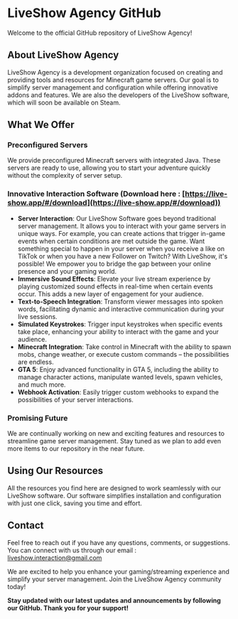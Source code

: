 # LiveShow Agency GitHub

Welcome to the official GitHub repository of LiveShow Agency!

## About LiveShow Agency

LiveShow Agency is a development organization focused on creating and providing tools and resources for Minecraft game servers. Our goal is to simplify server management and configuration while offering innovative addons and features. We are also the developers of the LiveShow software, which will soon be available on Steam.

## What We Offer

### Preconfigured Servers

We provide preconfigured Minecraft servers with integrated Java. These servers are ready to use, allowing you to start your adventure quickly without the complexity of server setup.

### Innovative Interaction Software (Download here : [https://live-show.app/#/download](https://live-show.app/#/download))

- **Server Interaction**: Our LiveShow Software goes beyond traditional server management. It allows you to interact with your game servers in unique ways. For example, you can create actions that trigger in-game events when certain conditions are met outside the game. Want something special to happen in your server when you receive a like on TikTok or when you have a new Follower on Twitch? With LiveShow, it's possible! We empower you to bridge the gap between your online presence and your gaming world.
- **Immersive Sound Effects**: Elevate your live stream experience by playing customized sound effects in real-time when certain events occur. This adds a new layer of engagement for your audience.
- **Text-to-Speech Integration**: Transform viewer messages into spoken words, facilitating dynamic and interactive communication during your live sessions.
- **Simulated Keystrokes**: Trigger input keystrokes when specific events take place, enhancing your ability to interact with the game and your audience.
- **Minecraft Integration**: Take control in Minecraft with the ability to spawn mobs, change weather, or execute custom commands – the possibilities are endless.
- **GTA 5**: Enjoy advanced functionality in GTA 5, including the ability to manage character actions, manipulate wanted levels, spawn vehicles, and much more.
- **Webhook Activation**: Easily trigger custom webhooks to expand the possibilities of your server interactions.

### Promising Future

We are continually working on new and exciting features and resources to streamline game server management. Stay tuned as we plan to add even more items to our repository in the near future.

## Using Our Resources

All the resources you find here are designed to work seamlessly with our LiveShow software. Our software simplifies installation and configuration with just one click, saving you time and effort.

## Contact

Feel free to reach out if you have any questions, comments, or suggestions. You can connect with us through our email : liveshow.interaction@gmail.com

We are excited to help you enhance your gaming/streaming experience and simplify your server management. Join the LiveShow Agency community today!

**Stay updated with our latest updates and announcements by following our GitHub. Thank you for your support!**
